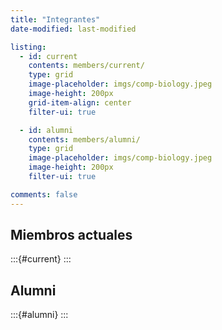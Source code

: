 ```yaml
---
title: "Integrantes"
date-modified: last-modified

listing:
  - id: current
    contents: members/current/
    type: grid
    image-placeholder: imgs/comp-biology.jpeg
    image-height: 200px
    grid-item-align: center
    filter-ui: true

  - id: alumni
    contents: members/alumni/
    type: grid
    image-placeholder: imgs/comp-biology.jpeg
    image-height: 200px
    filter-ui: true

comments: false
---
```


## Miembros actuales

:::{#current}
:::

## Alumni

:::{#alumni}
:::
